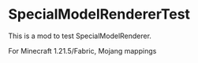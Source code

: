 # SpecialModelRendererTest

This is a mod to test SpecialModelRenderer.

For Minecraft 1.21.5/Fabric, Mojang mappings

